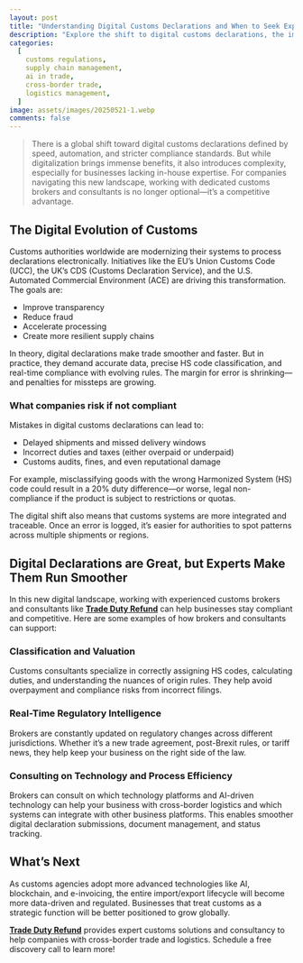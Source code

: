 ```yaml
---
layout: post
title: "Understanding Digital Customs Declarations and When to Seek Expert Guidance - Trade Duty Refund"
description: "Explore the shift to digital customs declarations, the importance of compliance, and when to seek expert guidance for seamless cross-border trade."
categories:
  [
    customs regulations,
    supply chain management,
    ai in trade,
    cross-border trade,
    logistics management,
  ]
image: assets/images/20250521-1.webp
comments: false
---
```


> There is a global shift toward digital customs declarations defined by speed, automation, and stricter compliance standards. But while digitalization brings immense benefits, it also introduces complexity, especially for businesses lacking in-house expertise. For companies navigating this new landscape, working with dedicated customs brokers and consultants is no longer optional—it’s a competitive advantage.

## The Digital Evolution of Customs

Customs authorities worldwide are modernizing their systems to process declarations electronically. Initiatives like the EU’s Union Customs Code (UCC), the UK’s CDS (Customs Declaration Service), and the U.S. Automated Commercial Environment (ACE) are driving this transformation. The goals are:

- Improve transparency
- Reduce fraud
- Accelerate processing
- Create more resilient supply chains

In theory, digital declarations make trade smoother and faster. But in practice, they demand accurate data, precise HS code classification, and real-time compliance with evolving rules. The margin for error is shrinking—and penalties for missteps are growing.

### What companies risk if not compliant

Mistakes in digital customs declarations can lead to:

- Delayed shipments and missed delivery windows
- Incorrect duties and taxes (either overpaid or underpaid)
- Customs audits, fines, and even reputational damage

For example, misclassifying goods with the wrong Harmonized System (HS) code could result in a 20% duty difference—or worse, legal non-compliance if the product is subject to restrictions or quotas.

The digital shift also means that customs systems are more integrated and traceable. Once an error is logged, it’s easier for authorities to spot patterns across multiple shipments or regions.

## Digital Declarations are Great, but Experts Make Them Run Smoother

In this new digital landscape, working with experienced customs brokers and consultants like [**Trade Duty Refund**](https://tradedutyrefund.com?utm_source=Blog&utm_medium=Article&utm_campaign=20250521Article) can help businesses stay compliant and competitive. Here are some examples of how brokers and consultants can support:

### Classification and Valuation

Customs consultants specialize in correctly assigning HS codes, calculating duties, and understanding the nuances of origin rules. They help avoid overpayment and compliance risks from incorrect filings.

### Real-Time Regulatory Intelligence

Brokers are constantly updated on regulatory changes across different jurisdictions. Whether it’s a new trade agreement, post-Brexit rules, or tariff news, they help keep your business on the right side of the law.

### Consulting on Technology and Process Efficiency

Brokers can consult on which technology platforms and AI-driven technology can help your business with cross-border logistics and which systems can integrate with other business platforms. This enables smoother digital declaration submissions, document management, and status tracking.

## What’s Next

As customs agencies adopt more advanced technologies like AI, blockchain, and e-invoicing, the entire import/export lifecycle will become more data-driven and regulated. Businesses that treat customs as a strategic function will be better positioned to grow globally.

[**Trade Duty Refund**](https://tradedutyrefund.com?utm_source=Blog&utm_medium=Article&utm_campaign=20250521Article) provides expert customs solutions and consultancy to help companies with cross-border trade and logistics. Schedule a free discovery call to learn more!
